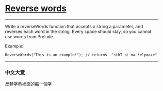 # [Reverse words](https://www.codewars.com/kata/reverse-words/csharp)

---

Write a reverseWords function that accepts a string a parameter, and reverses each word in the string. Every space should stay, so you cannot use words from Prelude.

Example:
```
ReverseWords("This is an example!"); // returns  "sihT si na !elpmaxe"
```

---

### 中文大意

反轉字串裡面的每一個字
